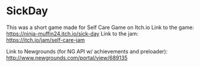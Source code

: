 # SickDay

This was a short game made for Self Care Game on Itch.io
Link to the game: https://ninja-muffin24.itch.io/sick-day
Link to the jam: https://itch.io/jam/self-care-jam

Link to Newgrounds (for NG API w/ achievements and preloader): http://www.newgrounds.com/portal/view/689135
